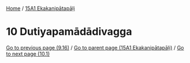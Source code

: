 
[Home](/) / [15A1 Ekakanipātapāḷi](../15A1.md)

# 10 Dutiyapamādādivagga


[Go to previous page (9.16)](9/9.16.md) / [Go to parent page (15A1 Ekakanipātapāḷi)](0.md) / [Go to next page (10.1)](10/10.1.md)



